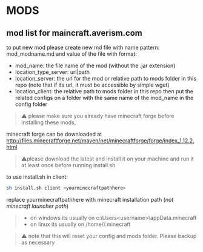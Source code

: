 # MODS
mod list for maincraft.averism.com
---
to put new mod please create new md file with name pattern: mod_modname.md
and value of the file with format:
- mod_name: the file name of the mod (without the .jar extension)
- location_type_server: url|path
- location_server: the url for the mod or relative path to mods folder in this repo (note that if its url, it must be accessible by simple wget)
- location_client: the relative path to mods folder in this repo
then put the related configs on a folder with the same name of the mod_name in the config folder

> :warning: please make sure you already have minecraft forge before installing these mods,

 minecraft forge can be downloaded at http://files.minecraftforge.net/maven/net/minecraftforge/forge/index_1.12.2.html

> :warning:please download the latest and install it on your machine and run it at least once before running install.sh

to use install.sh in client:
```sh
sh install.sh client <yourminecraftpathhere>
```
replace yourminecraftpathhere with minecraft installation path (*not minecraft launcher path*)
> - on windows its usually on c:\Users\<username>\appData\.minecraft
> - on linux its usually on /home/<username>/.minecraft

> :warning: note that this will reset your config and mods folder. Please backup as necessary